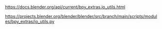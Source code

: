 https://docs.blender.org/api/current/bpy_extras.io_utils.html

https://projects.blender.org/blender/blender/src/branch/main/scripts/modules/bpy_extras/io_utils.py


